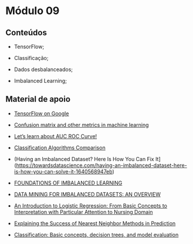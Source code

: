 # Módulo 09

## Conteúdos

- TensorFlow;

- Classificação;

- Dados desbalanceados;

- Imbalanced Learning;

## Material de apoio

- [TensorFlow on Google](https://acceleration-assets-highway.s3-us-west-1.amazonaws.com/ds-online-1/TensorFlow_on_Google_Cloud.pdf)

- [Confusion matrix and other metrics in machine learning](https://medium.com/hugo-ferreiras-blog/confusion-matrix-and-other-metrics-in-machine-learning-894688cb1c0a)

- [Let’s learn about AUC ROC Curve!](https://medium.com/greyatom/lets-learn-about-auc-roc-curve-4a94b4d88152)

- [Classification Algorithms Comparison](https://www.kaggle.com/metetik/classification-algorithms-comparison)

- (Having an Imbalanced Dataset? Here Is How You Can Fix It](https://towardsdatascience.com/having-an-imbalanced-dataset-here-is-how-you-can-solve-it-1640568947eb)

- [FOUNDATIONS OF IMBALANCED LEARNING](https://pdfs.semanticscholar.org/1678/7e213ed0a5c0cf9baabdb45f9df631248a91.pdf)

- [DATA MINING FOR IMBALANCED DATASETS: AN OVERVIEW](https://www3.nd.edu/~dial/publications/chawla2005data.pdf)

- [An Introduction to Logistic Regression: From Basic Concepts to Interpretation with Particular Attention to Nursing Domain](httpspdfs.semanticscholar.org33052b1d2363aee3ad290612109dcea0aed2a89e.pdf)

- [Explaining the Success of Nearest Neighbor Methods in Prediction](https://devavrat.mit.edu/wp-content/uploads/2018/03/nn_survey.pdf)

- [Classification: Basic concepts, decision trees, and model evaluation](https://www-users.cs.umn.edu/~kumar001/dmbook/ch4.pdf)